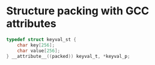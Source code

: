 # Structure packing with GCC attributes

```c
typedef struct keyval_st {
    char key[256];
    char value[256];
} __attribute__((packed)) keyval_t, *keyval_p;
```
